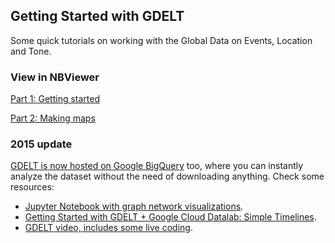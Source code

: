 ## Getting Started with GDELT

Some quick tutorials on working with the Global Data on Events, Location and Tone.


### View in NBViewer

[Part 1: Getting started](http://nbviewer.ipython.org/urls/raw.github.com/dmasad/GDELT_Intro/master/Getting_Started_with_GDELT.ipynb)

[Part 2: Making maps](http://nbviewer.ipython.org/urls/raw.github.com/dmasad/GDELT_Intro/master/GDELT_Mapping.ipynb)


### 2015 update

[GDELT is now hosted on Google BigQuery](http://googlecloudplatform.blogspot.com/2014/05/worlds-largest-event-dataset-now-publicly-available-in-google-bigquery.html) too, where you can instantly analyze the dataset without the need of downloading anything. Check some resources:

- [Jupyter Notebook with graph network visualizations](http://data.gdeltproject.org/blog/google-cloud-datalab-demos/Getting%20Started%20with%20GDELT%20%2B%20Google%20Cloud%20Datalab%20-%20Simple%20Network%20Visualizations.html).
- [Getting Started with GDELT + Google Cloud Datalab: Simple Timelines](http://blog.gdeltproject.org/getting-started-with-gdelt-google-cloud-datalab-simple-timelines/).
- [GDELT video, includes some live coding](https://www.youtube.com/watch?v=Psp7YivWL90).
